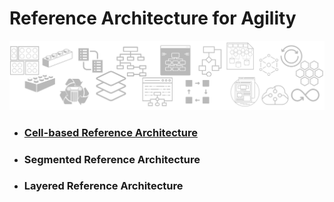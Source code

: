 # Reference Architecture for Agility

![ra banner](/media/ra-banner.png)

+ ### [Cell-based Reference Architecture](reference-architecture-cell-based.md)
  
+ ### Segmented Reference Architecture
  
+ ### Layered Reference Architecture